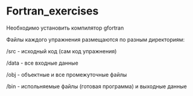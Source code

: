 # Fortran_exercises
Необходимо установить компилятор gfortran

Файлы каждого упражнения размещаются по разным директориям:

/src  - исходный код (сам код упражнения)

/data - все входные данные

/obj - объектные и все промежуточные файлы

/bin   - испольняемые файлы (готовая программа) и выходные данные
